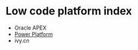 # Low code platform index
- Oracle APEX
- [Power Platform](https://github.com/davidkhala/power)
- ivy.cn
